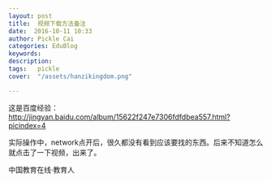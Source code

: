 ```yaml
---
layout: post  
title:  视频下载方法备注  
date:  2016-10-11 10:33  
author: Pickle Cai  
categories: EduBlog  
keywords: 
description:   
tags:	pickle   
cover:  "/assets/hanzikingdom.png"  

---  
```

    
这是百度经验：http://jingyan.baidu.com/album/15622f247e7306fdfdbea557.html?picindex=4

实际操作中，network点开后，很久都没有看到应该要找的东西。后来不知道怎么就点击了一下视频，出来了。





		    
 中国教育在线·教育人

